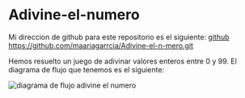 # Adivine-el-numero

Mi direccion de github para este repositorio es el siguiente: [github](https://github.com/maariagarrcia/Adivine-el-n-mero.git)
https://github.com/maariagarrcia/Adivine-el-n-mero.git

Hemos resuelto un juego de adivinar valores enteros entre 0 y 99.
El diagrama de flujo que tenemos es el siguiente:

![diagrama de flujo adivine el numero](maariagarrcia/Adivine-el-n-mero/fotofigma.png)
